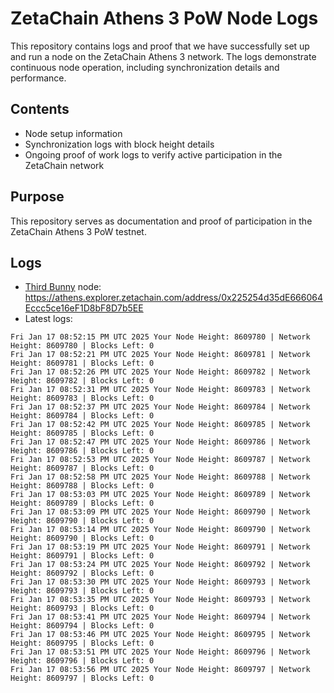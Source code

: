 # ZetaChain Athens 3 PoW Node Logs
This repository contains logs and proof that we have successfully set up and run a node on the ZetaChain Athens 3 network. The logs demonstrate continuous node operation, including synchronization details and performance.

## Contents
- Node setup information
- Synchronization logs with block height details
- Ongoing proof of work logs to verify active participation in the ZetaChain network

## Purpose
This repository serves as documentation and proof of participation in the ZetaChain Athens 3 PoW testnet.

## Logs

- [Third Bunny](https://thirdbunny.xyz/) node: https://athens.explorer.zetachain.com/address/0x225254d35dE666064Eccc5ce16eF1D8bF8D7b5EE
- Latest logs:
```
Fri Jan 17 08:52:15 PM UTC 2025 Your Node Height: 8609780 | Network Height: 8609780 | Blocks Left: 0
Fri Jan 17 08:52:21 PM UTC 2025 Your Node Height: 8609781 | Network Height: 8609781 | Blocks Left: 0
Fri Jan 17 08:52:26 PM UTC 2025 Your Node Height: 8609782 | Network Height: 8609782 | Blocks Left: 0
Fri Jan 17 08:52:31 PM UTC 2025 Your Node Height: 8609783 | Network Height: 8609783 | Blocks Left: 0
Fri Jan 17 08:52:37 PM UTC 2025 Your Node Height: 8609784 | Network Height: 8609784 | Blocks Left: 0
Fri Jan 17 08:52:42 PM UTC 2025 Your Node Height: 8609785 | Network Height: 8609785 | Blocks Left: 0
Fri Jan 17 08:52:47 PM UTC 2025 Your Node Height: 8609786 | Network Height: 8609786 | Blocks Left: 0
Fri Jan 17 08:52:53 PM UTC 2025 Your Node Height: 8609787 | Network Height: 8609787 | Blocks Left: 0
Fri Jan 17 08:52:58 PM UTC 2025 Your Node Height: 8609788 | Network Height: 8609788 | Blocks Left: 0
Fri Jan 17 08:53:03 PM UTC 2025 Your Node Height: 8609789 | Network Height: 8609789 | Blocks Left: 0
Fri Jan 17 08:53:09 PM UTC 2025 Your Node Height: 8609790 | Network Height: 8609790 | Blocks Left: 0
Fri Jan 17 08:53:14 PM UTC 2025 Your Node Height: 8609790 | Network Height: 8609790 | Blocks Left: 0
Fri Jan 17 08:53:19 PM UTC 2025 Your Node Height: 8609791 | Network Height: 8609791 | Blocks Left: 0
Fri Jan 17 08:53:24 PM UTC 2025 Your Node Height: 8609792 | Network Height: 8609792 | Blocks Left: 0
Fri Jan 17 08:53:30 PM UTC 2025 Your Node Height: 8609793 | Network Height: 8609793 | Blocks Left: 0
Fri Jan 17 08:53:35 PM UTC 2025 Your Node Height: 8609793 | Network Height: 8609793 | Blocks Left: 0
Fri Jan 17 08:53:41 PM UTC 2025 Your Node Height: 8609794 | Network Height: 8609794 | Blocks Left: 0
Fri Jan 17 08:53:46 PM UTC 2025 Your Node Height: 8609795 | Network Height: 8609795 | Blocks Left: 0
Fri Jan 17 08:53:51 PM UTC 2025 Your Node Height: 8609796 | Network Height: 8609796 | Blocks Left: 0
Fri Jan 17 08:53:56 PM UTC 2025 Your Node Height: 8609797 | Network Height: 8609797 | Blocks Left: 0
```
